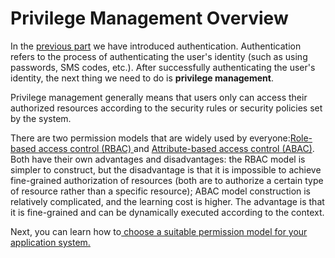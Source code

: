 # Privilege Management Overview

<LastUpdated/>

In the [previous part](../authentication/README.md) we have introduced authentication. Authentication refers to the process of authenticating the user's identity (such as using passwords, SMS codes, etc.). After successfully authenticating the user's identity, the next thing we need to do is **privilege management**.

Privilege management generally means that users only can access their authorized resources according to the security rules or security policies set by the system.

There are two permission models that are widely used by everyone:[Role-based access control (RBAC) ](./choose-the-right-access-control-model.md#什么是基于角色的访问控制-rbac) and [Attribute-based access control (ABAC)](./choose-the-right-access-control-model.md#什么是基于属性的访问控制-abac). Both have their own advantages and disadvantages: the RBAC model is simpler to construct, but the disadvantage is that it is impossible to achieve fine-grained authorization of resources (both are to authorize a certain type of resource rather than a specific resource); ABAC model construction is relatively complicated, and the learning cost is higher. The advantage is that it is fine-grained and can be dynamically executed according to the context.

Next, you can learn how to[ choose a suitable permission model for your application system.](./choose-the-right-access-control-model.md)
